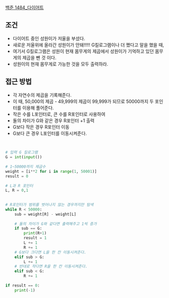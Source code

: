  
[백준 1484_다이어트](https://www.acmicpc.net/problem/1484)


## 조건

- 다이어트 중인 성원이가 저울을 부셨다.
- 새로운 저울위에 올라간 성원이가 안돼!!!!! G킬로그램이나 더 쪘다고 말을 했을 때,
- 여기서 G킬로그램은 성원이 현재 몸무게의 제곱에서 성원이가 기억하고 있던 몸무게의 제곱을 뺀 것 이다.
- 성원이의 현재 몸무게로 가능한 것을 모두 출력하라.



## 접근 방법

- 각 자연수의 제곱을 기록해준다. 
- 이 때, 50,000의 제곱 - 49,999의 제곱이 99,999가 되므로 50000까지 두 포인터를 이용해 풀어준다.
- 작은 수를 L포인터로, 큰 수를 R포인터로 사용하여
- 둘의 차이가 G와 같은 경우 R포인터 +1 출력
- G보다 작은 경우 R포인터 이동
- G보다 큰 경우 L포인터를 이동시켜준다.


```python
  
  
# 입력 G 킬로그램  
G = int(input())  
  
# 1~50000까지 제곱수  
weight = [i**2 for i in range(1, 50001)]  
result = 0  
  
# L과 R 포인터  
L, R = 0,1  
  
  
# R포인터가 범위를 벗어나지 않는 경우까지만 탐색  
while R < 50000:  
    sub = weight[R] - weight[L]  
  
    # 둘의 차이가 G와 같다면 출력해주고 1씩 증가  
    if sub == G:  
        print(R+1)  
        result = 1  
        L += 1  
        R += 1  
    # G보다 크다면 L을 한 칸 이동시켜준다.  
    elif sub > G:  
        L += 1  
    # 반대로 작다면 R을 한 칸 이동시켜준다.  
    elif sub < G:  
        R += 1  
  
if result == 0:  
    print(-1)
```